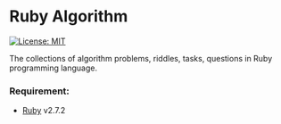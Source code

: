 # Ruby Algorithm

[![License: MIT](https://img.shields.io/badge/License-MIT-blue.svg)](/LICENSE)

The collections of algorithm problems, riddles, tasks, questions in Ruby programming language.

### Requirement:

- [Ruby](https://www.ruby-lang.org/en) v2.7.2